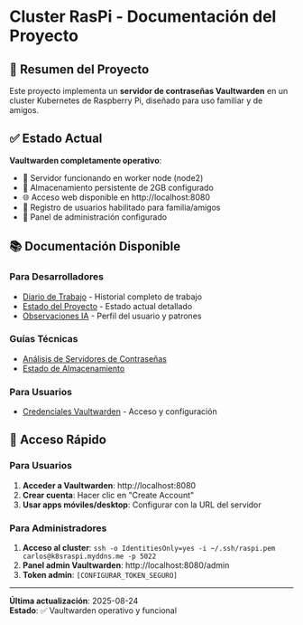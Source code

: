 # Cluster RasPi - Documentación del Proyecto

## 🎯 Resumen del Proyecto

Este proyecto implementa un **servidor de contraseñas Vaultwarden** en un cluster Kubernetes de Raspberry Pi, diseñado para uso familiar y de amigos.

## ✅ Estado Actual

**Vaultwarden completamente operativo**:
- 🚀 Servidor funcionando en worker node (node2)
- 💾 Almacenamiento persistente de 2GB configurado
- 🌐 Acceso web disponible en http://localhost:8080
- 👥 Registro de usuarios habilitado para familia/amigos
- 🔐 Panel de administración configurado

## 📚 Documentación Disponible

### Para Desarrolladores
- [Diario de Trabajo](diario-trabajo.md) - Historial completo de trabajo
- [Estado del Proyecto](estado-proyecto.md) - Estado actual detallado
- [Observaciones IA](observaciones-ia.md) - Perfil del usuario y patrones

### Guías Técnicas
- [Análisis de Servidores de Contraseñas](guias-tecnicas/servidores-contrasenas-opciones.md)
- [Estado de Almacenamiento](guias-tecnicas/estado-almacenamiento.md)

### Para Usuarios
- [Credenciales Vaultwarden](vaultwarden-credentials.md) - Acceso y configuración

## 🚀 Acceso Rápido

### Para Usuarios
1. **Acceder a Vaultwarden**: http://localhost:8080
2. **Crear cuenta**: Hacer clic en "Create Account"
3. **Usar apps móviles/desktop**: Configurar con la URL del servidor

### Para Administradores
1. **Acceso al cluster**: `ssh -o IdentitiesOnly=yes -i ~/.ssh/raspi.pem carlos@k8sraspi.myddns.me -p 5022`
2. **Panel admin Vaultwarden**: http://localhost:8080/admin
3. **Token admin**: `[CONFIGURAR_TOKEN_SEGURO]`

---

**Última actualización**: 2025-08-24  
**Estado**: ✅ Vaultwarden operativo y funcional
